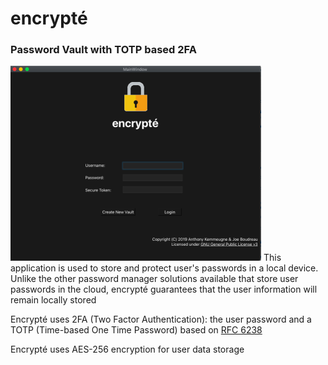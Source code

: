 # encrypté
### Password Vault with TOTP based 2FA
![UI Screenshot](login_ui.png)
This application is used to store and protect user's passwords in a local device. Unlike the other password manager solutions available that store user passwords in the cloud, encrypté guarantees that the user information will remain locally stored​

Encrypté uses 2FA (Two Factor Authentication): the user password and a TOTP (Time-based One Time Password) based on [RFC 6238](https://tools.ietf.org/html/rfc6238)​

Encrypté uses AES-256 encryption for user data storage
